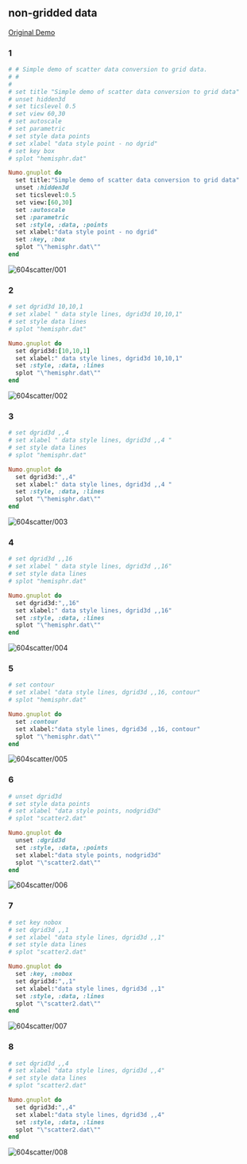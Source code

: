 ## non-gridded data
[Original Demo](http://gnuplot.sourceforge.net/demo_4.6/scatter.html)

### 1

```ruby
# # Simple demo of scatter data conversion to grid data.
# #
# 
# set title "Simple demo of scatter data conversion to grid data"
# unset hidden3d
# set ticslevel 0.5
# set view 60,30
# set autoscale
# set parametric
# set style data points
# set xlabel "data style point - no dgrid"
# set key box
# splot "hemisphr.dat"

Numo.gnuplot do
  set title:"Simple demo of scatter data conversion to grid data"
  unset :hidden3d
  set ticslevel:0.5
  set view:[60,30]
  set :autoscale
  set :parametric
  set :style, :data, :points
  set xlabel:"data style point - no dgrid"
  set :key, :box
  splot "\"hemisphr.dat\""
end
```
![604scatter/001](https://raw.github.com/ruby-numo/gnuplot-demo/master/gnuplot/md/604scatter/image/001.png)

### 2

```ruby
# set dgrid3d 10,10,1
# set xlabel " data style lines, dgrid3d 10,10,1"
# set style data lines
# splot "hemisphr.dat"

Numo.gnuplot do
  set dgrid3d:[10,10,1]
  set xlabel:" data style lines, dgrid3d 10,10,1"
  set :style, :data, :lines
  splot "\"hemisphr.dat\""
end
```
![604scatter/002](https://raw.github.com/ruby-numo/gnuplot-demo/master/gnuplot/md/604scatter/image/002.png)

### 3

```ruby
# set dgrid3d ,,4
# set xlabel " data style lines, dgrid3d ,,4 "
# set style data lines
# splot "hemisphr.dat"

Numo.gnuplot do
  set dgrid3d:",,4"
  set xlabel:" data style lines, dgrid3d ,,4 "
  set :style, :data, :lines
  splot "\"hemisphr.dat\""
end
```
![604scatter/003](https://raw.github.com/ruby-numo/gnuplot-demo/master/gnuplot/md/604scatter/image/003.png)

### 4

```ruby
# set dgrid3d ,,16
# set xlabel " data style lines, dgrid3d ,,16"
# set style data lines
# splot "hemisphr.dat"

Numo.gnuplot do
  set dgrid3d:",,16"
  set xlabel:" data style lines, dgrid3d ,,16"
  set :style, :data, :lines
  splot "\"hemisphr.dat\""
end
```
![604scatter/004](https://raw.github.com/ruby-numo/gnuplot-demo/master/gnuplot/md/604scatter/image/004.png)

### 5

```ruby
# set contour
# set xlabel "data style lines, dgrid3d ,,16, contour"
# splot "hemisphr.dat"

Numo.gnuplot do
  set :contour
  set xlabel:"data style lines, dgrid3d ,,16, contour"
  splot "\"hemisphr.dat\""
end
```
![604scatter/005](https://raw.github.com/ruby-numo/gnuplot-demo/master/gnuplot/md/604scatter/image/005.png)

### 6

```ruby
# unset dgrid3d
# set style data points
# set xlabel "data style points, nodgrid3d"
# splot "scatter2.dat"

Numo.gnuplot do
  unset :dgrid3d
  set :style, :data, :points
  set xlabel:"data style points, nodgrid3d"
  splot "\"scatter2.dat\""
end
```
![604scatter/006](https://raw.github.com/ruby-numo/gnuplot-demo/master/gnuplot/md/604scatter/image/006.png)

### 7

```ruby
# set key nobox
# set dgrid3d ,,1
# set xlabel "data style lines, dgrid3d ,,1"
# set style data lines
# splot "scatter2.dat"

Numo.gnuplot do
  set :key, :nobox
  set dgrid3d:",,1"
  set xlabel:"data style lines, dgrid3d ,,1"
  set :style, :data, :lines
  splot "\"scatter2.dat\""
end
```
![604scatter/007](https://raw.github.com/ruby-numo/gnuplot-demo/master/gnuplot/md/604scatter/image/007.png)

### 8

```ruby
# set dgrid3d ,,4
# set xlabel "data style lines, dgrid3d ,,4"
# set style data lines
# splot "scatter2.dat"

Numo.gnuplot do
  set dgrid3d:",,4"
  set xlabel:"data style lines, dgrid3d ,,4"
  set :style, :data, :lines
  splot "\"scatter2.dat\""
end
```
![604scatter/008](https://raw.github.com/ruby-numo/gnuplot-demo/master/gnuplot/md/604scatter/image/008.png)
